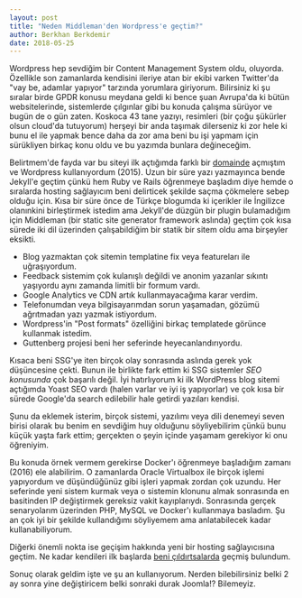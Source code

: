 ```yaml
---
layout: post
title: "Neden Middleman'den Wordpress'e geçtim?"
author: Berkhan Berkdemir
date: 2018-05-25
---
```


Wordpress hep sevdiğim bir Content Management System oldu, oluyorda. Özellikle son zamanlarda kendisini ileriye atan bir ekibi varken Twitter'da "vay be, adamlar yapıyor" tarzında yorumlara giriyorum. Bilirsiniz ki şu sıralar birde GPDR konusu meydana geldi ki bence şuan Avrupa'da ki bütün websitelerinde, sistemlerde çılgınlar gibi bu konuda çalışma sürüyor ve bugün de o gün zaten. Koskoca 43 tane yazıyı, resimleri (bir çoğu şükürler olsun cloud'da tutuyorum) herşeyi bir anda taşımak dilerseniz ki zor hele ki bunu el ile yapmak bence daha da zor ama beni bu işi yapmam için sürükliyen birkaç konu oldu ve bu yazımda bunlara değineceğim.

Belirtmem'de fayda var bu siteyi ilk açtığımda farklı bir <a href="https://linuxkafasi.org">domainde</a> açmıştım ve Wordpress kullanıyordum (2015). Uzun bir süre yazı yazmayınca bende Jekyll'e geçtim çünkü hem Ruby ve Rails öğrenmeye başladım diye hemde o sıralarda hosting sağlayıcım beni delirticek şekilde saçma çökmelere sebep olduğu için. Kısa bir süre önce de Türkçe blogumda ki içerikler ile İngilizce olanınkini birleştirmek istedim ama Jekyll'de düzgün bir plugin bulamadığım için Middleman (bir static site generator framework aslında) geçtim çok kısa sürede iki dil üzerinden çalışabildiğim bir statik bir sitem oldu ama birşeyler eksikti.
<ul>
 	<li>Blog yazmaktan çok sitemin templatine fix veya featureları ile uğraşıyordum.</li>
 	<li>Feedback sistemim çok kulanışlı değildi ve anonim yazanlar sıkıntı yaşıyordu aynı zamanda limitli bir formum vardı.</li>
 	<li>Google Analytics ve CDN artık kullanmayacağıma karar verdim.</li>
 	<li>Telefonumdan veya bilgisayarımdan sorun yaşamadan, gözümü ağrıtmadan yazı yazmak istiyordum.</li>
 	<li>Wordpress'in "Post formats" özelliğini birkaç templatede görünce kullanmak istedim.</li>
 	<li>Guttenberg projesi beni her seferinde heyecanlandırıyordu.</li>
</ul>
Kısaca beni SSG'ye iten birçok olay sonrasında aslında gerek yok düşüncesine çekti. Bunun ile birlikte fark ettim ki SSG sistemler <em>SEO konusunda</em> çok başarılı değil. İyi hatırlıyorum ki ilk WordPress blog sitemi açtığımda Yoast SEO vardı (halen varlar ve iyi iş yapıyorlar) ve çok kısa bir sürede Google'da search edilebilir hale getirdi yazıları kendisi.

Şunu da eklemek isterim, birçok sistemi, yazılımı veya dili denemeyi seven birisi olarak bu benim en sevdiğim huy olduğunu söyliyebilirim çünkü bunu küçük yaşta fark ettim; gerçekten o şeyin içinde yaşamam gerekiyor ki onu öğreniyim.

Bu konuda örnek vermem gerekirse Docker'ı öğrenmeye başladığım zamanı (2016) ele alabilirim. O zamanlarda Oracle Virtualbox ile birçok işlemi yapıyordum ve düşündüğünüz gibi işleri yapmak zordan çok uzundu. Her seferinde yeni sistem kurmak veya o sistemin klonunu almak sonrasında en basitinden IP değiştirmek gereksiz vakit kayıplarıydı. Sonrasında gerçek senaryolarım üzerinden PHP, MySQL ve Docker'ı kullanmaya basladım. Şu an çok iyi bir şekilde kullandığımı söyliyemem ama anlatabilecek kadar kullanabiliyorum.

Diğerki önemli nokta ise geçişim hakkında yeni bir hosting sağlayıcısına geçtim. Ne kadar kendileri ilk başlarda <a href="https://twitter.com/BerkhanBerkdemi/status/999624872488665088">beni çıldırtsalarda</a> geçmiş bulundum.

Sonuç olarak geldim işte ve şu an kullanıyorum. Nerden bilebilirsiniz belki 2 ay sonra yine değiştiricem belki sonraki durak Joomla!? Bilemeyiz.
